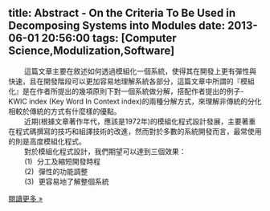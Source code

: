 title: Abstract - On the Criteria To Be Used in Decomposing Systems into Modules
date: 2013-06-01 20:56:00
tags: [Computer Science,Modulization,Software]
---

<div class="MsoNormal"><span lang="EN-US">        </span><span style="font-family: &quot;新細明體&quot;,&quot;serif&quot;; mso-ascii-font-family: Calibri; mso-hansi-font-family: Calibri;">這篇文章主要在敘述如何透過模組化一個系統，使得其在開發上更有彈性與快速，且在開發階段可以更加容易地理解系統各部分，這篇文章中所謂的『模組化』是在作者所提出的幾項原則下對一個系統做分解，搭配作者提出的例子</span><span lang="EN-US">-KWIC index (Key Word In Context index)</span><span style="font-family: &quot;新細明體&quot;,&quot;serif&quot;; mso-ascii-font-family: Calibri; mso-hansi-font-family: Calibri;">的兩種分解方式，來理解非傳統的分化相較於傳統的方式有什麼樣的優點。</span><span lang="EN-US"></span></div>

<div class="MsoNormal"><span lang="EN-US">       </span> <span style="font-family: &quot;新細明體&quot;,&quot;serif&quot;; mso-ascii-font-family: Calibri; mso-hansi-font-family: Calibri;">近期</span><span lang="EN-US">(</span><span style="font-family: &quot;新細明體&quot;,&quot;serif&quot;; mso-ascii-font-family: Calibri; mso-hansi-font-family: Calibri;">根據文章著作年代，應該是</span><span lang="EN-US">1972</span><span style="font-family: &quot;新細明體&quot;,&quot;serif&quot;; mso-ascii-font-family: Calibri; mso-hansi-font-family: Calibri;">年</span><span lang="EN-US">)</span><span style="font-family: &quot;新細明體&quot;,&quot;serif&quot;; mso-ascii-font-family: Calibri; mso-hansi-font-family: Calibri;">的模組化程式設計發展，主要著重在程式碼撰寫的技巧和組譯技術的改進，然而對於多數的系統開發而言，最常使用的則是高度模組化程式。</span><span lang="EN-US"></span></div>

<div class="MsoNormal"><span lang="EN-US">       </span> <span style="font-family: &quot;新細明體&quot;,&quot;serif&quot;; mso-ascii-font-family: Calibri; mso-hansi-font-family: Calibri;">對於模組化程式設計，我們期望可以達到三個效果：</span><span lang="EN-US"></span></div>

<div class="MsoNormal" style="margin-left: 42.0pt; mso-list: l0 level1 lfo1; text-indent: -18.0pt;"><span lang="EN-US">(1)<span style="font-size: 7pt;">  </span> </span><span style="font-family: &quot;新細明體&quot;,&quot;serif&quot;; mso-ascii-font-family: Calibri; mso-hansi-font-family: Calibri;">分工及縮短開發時程</span><span lang="EN-US"></span></div>

<div class="MsoNormal" style="margin-left: 42.0pt; mso-list: l0 level1 lfo1; text-indent: -18.0pt;"><span lang="EN-US">(2)<span style="font-size: 7pt;">  </span> </span><span style="font-family: &quot;新細明體&quot;,&quot;serif&quot;; mso-ascii-font-family: Calibri; mso-hansi-font-family: Calibri;">彈性的功能調整</span><span lang="EN-US"></span></div>

<div class="MsoNormal" style="margin-left: 42.0pt; mso-list: l0 level1 lfo1; text-indent: -18.0pt;"><span lang="EN-US">(3)<span style="font-size: 7pt;">  </span> </span><span style="font-family: &quot;新細明體&quot;,&quot;serif&quot;; mso-ascii-font-family: Calibri; mso-hansi-font-family: Calibri;">更容易地了解整個系統</span>  
</div>

[閱讀更多 »](http://veckcode.blogspot.com/2013/06/abstract-on-criteria-to-be-used-in.html#more)